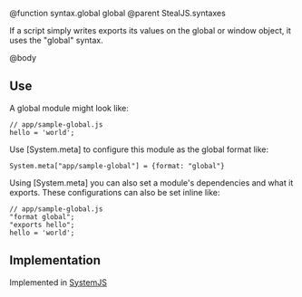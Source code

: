 @function syntax.global global 
@parent StealJS.syntaxes

If a script simply writes exports its values on the global or window object, 
it uses the "global" syntax.

@body

## Use

A global module might look like:

    // app/sample-global.js
    hello = 'world';
     
Use [System.meta] to configure this module as the global format like:

    System.meta["app/sample-global"] = {format: "global"}

Using [System.meta] you can also set a module's dependencies and what it exports.  These configurations 
can also be set inline like:

    // app/sample-global.js
    "format global";
    "exports hello";
    hello = 'world';

## Implementation 

Implemented in [SystemJS](https://github.com/systemjs/systemjs#global-module-format-support)
